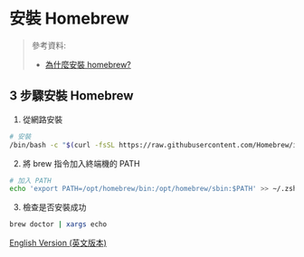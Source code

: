 # 安裝 Homebrew

> 參考資料:
> - [為什麼安裝 homebrew?](https://vocus.cc/article/679cb153fd8978000166a270)

## 3 步驟安裝 Homebrew

1. 從網路安裝

```bash
# 安裝
/bin/bash -c "$(curl -fsSL https://raw.githubusercontent.com/Homebrew/install/master/install.sh)"
```

2. 將 brew 指令加入終端機的 PATH

```bash
# 加入 PATH
echo 'export PATH=/opt/homebrew/bin:/opt/homebrew/sbin:$PATH' >> ~/.zshrc && source ~/.zshrc
```

3. 檢查是否安裝成功

```bash
brew doctor | xargs echo
```

[English Version (英文版本)](README.md)
